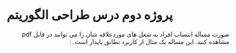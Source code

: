 # پروژه دوم درس طراحی الگوریتم
<div dir="rtl">
صورت مساله انتساب افراد به شغل های موردعلاقه شان را می توانید در فایل pdf  مشاهده کنید.  این مساله یک مثال از کاربرد تطابق پایدار است. :

</div>



